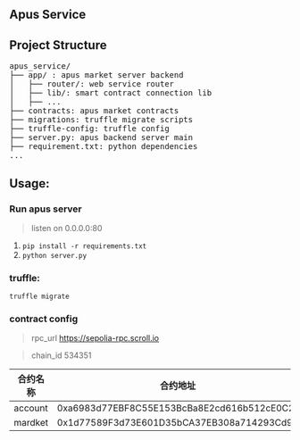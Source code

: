 ##  Apus Service 

## Project Structure
<pre>
apus_service/
├── app/ : apus market server backend
│   ├── router/: web service router 
│   ├── lib/: smart contract connection lib
│   ├── ...
├── contracts: apus market contracts
├── migrations: truffle migrate scripts
├── truffle-config: truffle config
├── server.py: apus backend server main
├── requirement.txt: python dependencies
...
</pre>

##  Usage:

### Run apus server
> listen on 0.0.0.0:80
1. `pip install -r requirements.txt`
2. `python server.py`

### truffle:

`truffle migrate`


### contract config

> rpc_url https://sepolia-rpc.scroll.io

> chain_id 534351

|合约名称|合约地址||
|-|-|-|
|account |0xa6983d77EBF8C55E153BcBa8E2cd616b512cE0C2||
|mardket |0x1d77589F3d73E601D35bCA37EB308a714293Cd93||
